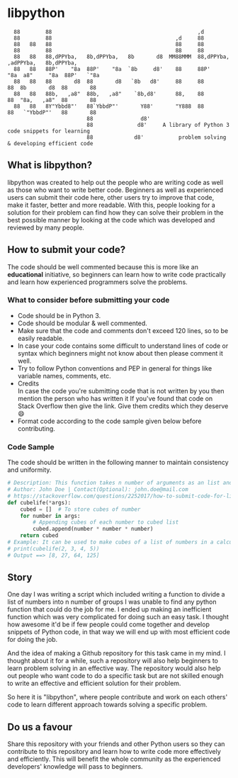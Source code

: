 # libpython

                                                                                                       
      88        88                                              ,d                                     
      88        88                                       ,d     88                                     
      88   88   88                                       88     88                                     
      88        88                                       88     88                                     
      88   88   88,dPPYba,   8b,dPPYba,   8b       d8  MM88MMM  88,dPPYba,    ,adPPYba,   8b,dPPYba,   
      88   88   88P'    "8a  88P'    "8a  `8b     d8'    88     88P'    "8a  a8"     "8a  88P'   `"8a  
      88   88   88       d8  88       d8   `8b   d8'     88     88       88  8b       d8  88       88  
      88   88   88b,   ,a8"  88b,   ,a8"    `8b,d8'      88,    88       88  "8a,   ,a8"  88       88  
      88   88   8Y"Ybbd8"'   88`YbbdP"'       Y88'       "Y888  88       88   `"YbbdP"'   88       88  
                             88               d8'                                                      
                             88              d8'     A library of Python 3 code snippets for learning  
                             88             d8'           problem solving & developing efficient code  
                                                                                                       

## What is libpython?

libpython was created to help out the people who are writing code as well as those who want to write better code. Beginners as well as experienced users can submit their code here, other users try to improve that code, make it faster, better and more readable. With this, people looking for a solution for their problem can find how they can solve their problem in the best possible manner by looking at the code which was developed and reviewed by many people.

## How to submit your code?
The code should be well commented because this is more like an __educational__ initiative, so beginners can learn how to write code practically and learn how experienced programmers solve the problems.

### What to consider before submitting your code
- Code should be in Python 3.
- Code should be modular & well commented.
- Make sure that the code and comments don't exceed 120 lines, so to be easily readable.
- In case your code contains some difficult to understand lines of code or syntax which beginners might not know about then please comment it well.
- Try to follow Python conventions and PEP in general for things like variable names, comments, etc.
- Credits\
In case the code you're submitting code that is not written by you then mention the person who has written it
If you've found that code on Stack Overflow then give the link. Give them credits which they deserve :smile:
- Format code according to the code sample given below before contributing.

### Code Sample
The code should be written in the following manner to maintain consistency and uniformity. 
```python 
# Description: This function takes n number of arguments as an list and then cubes them
# Author: John Doe | Contact(Optional): john.doe@mail.com
# https://stackoverflow.com/questions/2252017/how-to-submit-code-for-libpython
def cubelife(*args):
    cubed = []  # To store cubes of number 
    for number in args:
        # Appending cubes of each number to cubed list
        cubed.append(number * number * number) 
    return cubed
# Example: It can be used to make cubes of a list of numbers in a calculator script
# print(cubelife(2, 3, 4, 5))
# Output ==> [8, 27, 64, 125]
```

## Story
One day I was writing a script which included writing a function to divide a list of numbers into n number of groups I was unable to find any python function that could do the job for me. I ended up making an inefficient function which was very complicated for doing such an easy task. I thought how awesome it'd be if few people could come together and develop snippets of Python code, in that way we will end up with most efficient code for doing the job. 

And the idea of making a Github repository for this task came in my mind. I thought about it for a while, such a repository will also help beginners to learn problem solving in an effective way. The repository would also help out people who want code to do a specific task but are not skilled enough to write an effective and efficient solution for their problem.

So here it is "libpython", where people contribute and work on each others' code to learn different approach towards solving a specific problem.

## Do us a favour 
Share this repository with your friends and other Python users so they can contribute to this repository and learn how to write code more effectively and efficiently. This will benefit the whole community as the experienced developers' knowledge will pass to beginners.
